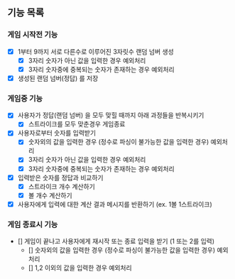 ## 기능 목록

### 게임 시작전 기능
- [X] 1부터 9까지 서로 다른수로 이루어진 3자릿수 랜덤 넘버 생성
    - [X] 3자리 숫자가 아닌 값을 입력한 경우 예외처리
    - [X] 3자리 숫자중에 중복되는 숫자가 존재하는 경우 예외처리
- [X] 생성된 랜덤 넘버(정답) 를 저장

### 게임중 기능
- [X] 사용자가 정답(랜덤 넘버) 을 모두 맞힐 때까지 아래 과정들을 반복시키기
    - [X] 스트라이크를 모두 맞춘경우 게임종료
- [X] 사용자로부터 숫자를 입력받기
    - [X] 숫자외의 값을 입력한 경우 (정수로 파싱이 불가능한 값을 입력한 경우) 예외처리
    - [X] 3자리 숫자가 아닌 값을 입력한 경우 예외처리
    - [X] 3자리 숫자중에 중복되는 숫자가 존재하는 경우 예외처리
- [X] 입력받은 숫자를 정답과 비교하기
    - [X] 스트라이크 개수 계산하기
    - [X] 볼 개수 계산하기
- [X] 사용자에게 입력에 대한 계산 결과 메시지를 반환하기 (ex. 1볼 1스트라이크)

### 게임 종료시 기능
- [] 게임이 끝나고 사용자에게 재시작 또는 종료 입력을 받기 (1 또는 2를 입력)
    - [] 숫자외의 값을 입력한 경우 (정수로 파싱이 불가능한 값을 입력한 경우) 예외처리
    - [] 1,2 이외의 값을 입력한 경우 예외처리
